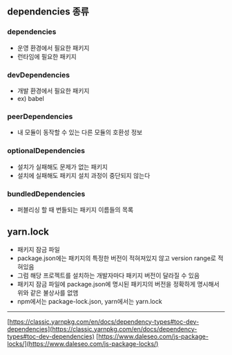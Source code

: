 ## dependencies 종류

### dependencies

- 운영 환경에서 필요한 패키지
- 런타임에 필요한 패키지

### devDependencies

- 개발 환경에서 필요한 패키지
- ex) babel

### peerDependencies

- 내 모듈이 동작할 수 있는 다른 모듈의 호환성 정보

### optionalDependencies

- 설치가 실패해도 문제가 없는 패키지
- 설치에 실패해도 패키지 설치 과정이 중단되지 않는다

### bundledDependencies

- 퍼블리싱 할 때 번들되는 패키지 이름들의 목록



## yarn.lock
- 패키지 잠금 파일
- package.json에는 패키지의 특정한 버전이 적혀져있지 않고 version range로 적혀있음
- 그럼 해당 프로젝트를 설치하는 개발자마다 패키지 버전이 달라질 수 있음
- 패키지 잠금 파일에 package.json에 명시된 패키지의 버전을 정확하게 명시해서 위와 같은 불상사를 없앰
- npm에서는 package-lock.json, yarn에서는 yarn.lock
---

[https://classic.yarnpkg.com/en/docs/dependency-types#toc-dev-dependencies](https://classic.yarnpkg.com/en/docs/dependency-types#toc-dev-dependencies)
[https://www.daleseo.com/js-package-locks/](https://www.daleseo.com/js-package-locks/)